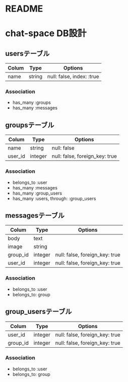 # README

# chat-space DB設計

## usersテーブル
|Colum|Type|Options|
|-----|----|-------|
|name|string|null: false, index: :true|
### Association
- has_many :groups
- has_many :messages

## groupsテーブル
|Colum|Type|Options|
|-----|----|-------|
|name|string|null: false|
|user_id|integer|null: false, foreign_key: true|
### Association
- belongs_to :user
- has_many :messages
- has_many :group_users
- has_many :users, through: :group_users

## messagesテーブル
|Colum|Type|Options|
|-----|----|-------|
|body|text||
|image|string||
|group_id|integer|null: false, foreign_key: true|
|user_id|integer|null: false, foreign_key: true|
### Association
- belongs_to :user
- belongs_to: group

## group_usersテーブル
|Colum|Type|Options|
|-----|----|-------|
|user_id|integer|null: false, foreign_key: true|
|group_id|integer|null: false, foreign_key: true|
### Association
- belongs_to :user
- belongs_to: group